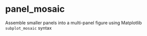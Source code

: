 # panel_mosaic
Assemble smaller panels into a multi-panel figure using Matplotlib `subplot_mosaic` syntax
